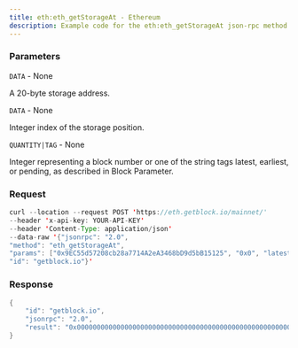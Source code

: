 ```yaml
---
title: eth:eth_getStorageAt - Ethereum
description: Example code for the eth:eth_getStorageAt json-rpc method. Сomplete guide on how to use eth:eth_getStorageAt json-rpc in GetBlock.io Web3 documentation.
---
```


### Parameters


`DATA` - None

A 20-byte storage address.

`DATA` - None

Integer index of the storage position.

`QUANTITY|TAG` - None

Integer representing a block number or one of the string tags latest,
earliest, or pending, as described in Block Parameter.

### Request

``` java
curl --location --request POST 'https://eth.getblock.io/mainnet/' 
--header 'x-api-key: YOUR-API-KEY' 
--header 'Content-Type: application/json' 
--data-raw '{"jsonrpc": "2.0",
"method": "eth_getStorageAt",
"params": ["0x9EC55d57208cb28a7714A2eA3468bD9d5bB15125", "0x0", "latest"],
"id": "getblock.io"}'
```

###  Response

``` java
{
    "id": "getblock.io",
    "jsonrpc": "2.0",
    "result": "0x0000000000000000000000000000000000000000000000000000000000000000"
}
```

